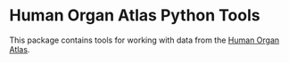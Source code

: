 # Human Organ Atlas Python Tools

This package contains tools for working with data from the [Human Organ Atlas](https://human-organ-atlas.esrf.eu).
